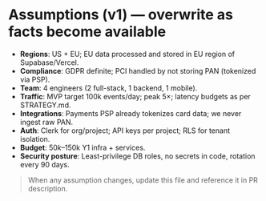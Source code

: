 # Assumptions (v1) — overwrite as facts become available

- **Regions**: US + EU; EU data processed and stored in EU region of Supabase/Vercel.
- **Compliance**: GDPR definite; PCI handled by not storing PAN (tokenized via PSP).
- **Team**: 4 engineers (2 full-stack, 1 backend, 1 mobile).
- **Traffic**: MVP target 100k events/day; peak 5×; latency budgets as per STRATEGY.md.
- **Integrations**: Payments PSP already tokenizes card data; we never ingest raw PAN.
- **Auth**: Clerk for org/project; API keys per project; RLS for tenant isolation.
- **Budget**: $50k–$150k Y1 infra + services.
- **Security posture**: Least-privilege DB roles, no secrets in code, rotation every 90 days.

> When any assumption changes, update this file and reference it in PR description.
